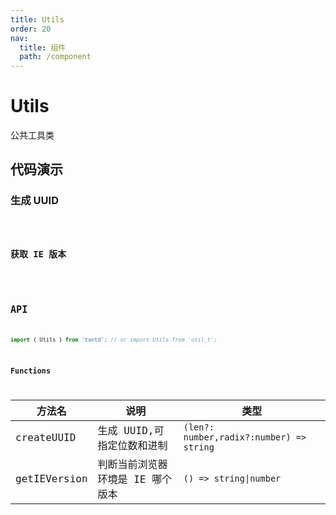 ```yaml
---
title: Utils
order: 20
nav:
  title: 组件
  path: /component
---
```


# Utils

公共工具类

## 代码演示

### 生成 UUID

<code src="../demo/createUUID.tsx" />

### 获取 IE 版本

<code src="../demo/getIEVersion.tsx" />

## API

```typescript
import { Utils } from 'tantd'; // or import Utils from 'util_t';
```

### Functions

| 方法名         | 说明                             | 类型                                     |
| ------------ | -------------------------------- | ---------------------------------------- |
| createUUID | 生成 UUID,可指定位数和进制       | `(len?: number,radix?:number) => string` |
| getIEVersion    | 判断当前浏览器环境是 IE 哪个版本 | `() => string\|number`                   |
